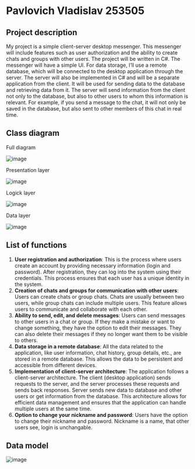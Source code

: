 # **Pavlovich Vladislav 253505**

## Project description
My project is a simple client-server desktop messenger. This messenger will include features such as user authorization and the ability to create chats and groups with other users. The project will be written in C#. The messenger will have a simple UI. For data storage, I’ll use a remote database, which will be connected to the desktop application through the server. The server will also be implemented in C# and will be a separate application from the client. It will be used for sending data to the database and retrieving data from it. The server will send information from the client not only to the database, but also to other users to whom this information is relevant. For example, if you send a message to the chat, it will not only be saved in the database, but also sent to other members of this chat in real time.

## Class diagram
  Full diagram
  
  ![image](https://github.com/LoneXDii/OOP-Course-Work/assets/151780058/8c028210-11fb-439e-8971-5c20cd3dbee7)

  Presentation layer
  
  ![image](https://github.com/LoneXDii/OOP-Course-Work/assets/151780058/9c245be4-5832-42b5-b9b3-127c1f423617)

  Logick layer
  
  ![image](https://github.com/LoneXDii/OOP-Course-Work/assets/151780058/87b3f9a3-179d-4d89-9a5a-3b3d5ec1638f)

  Data layer
  
  ![image](https://github.com/LoneXDii/OOP-Course-Work/assets/151780058/de3ce7c2-3ae4-4f78-87ef-c43a52dd5363)


## List of functions
1. **User registration and authorization**: This is the process where users create an account by providing necessary information (login and password). After registration, they can log into the system using their credentials. This process ensures that each user has a unique identity in the system.
2. **Creation of chats and groups for communication with other users**: Users can create chats or group chats. Chats are usually between two users, while group chats can include multiple users. This feature allows users to communicate and collaborate with each other.
3. **Ability to send, edit, and delete messages**: Users can send messages to other users in a chat or group. If they make a mistake or want to change something, they have the option to edit their messages. They can also delete their messages if they no longer want them to be visible to others.
4. **Data storage in a remote database**: All the data related to the application, like user information, chat history, group details, etc., are stored in a remote database. This allows the data to be persistent and accessible from different devices.
5. **Implementation of client-server architecture**: The application follows a client-server architecture. The client (desktop application) sends requests to the server, and the server processes these requests and sends back responses. Server sends new data to database and other users or get information from the database. This architecture allows for efficient data management and ensures that the application can handle multiple users at the same time.
6. **Option to change your nickname and password**: Users have the option to change their nickname and password. Nickname is a name, that other users see, login is unchangable.

## Data model
![image](https://github.com/LoneXDii/OOP-Course-Work/assets/151780058/a9decec5-0a1a-4d12-a9bd-0756e21195e1)